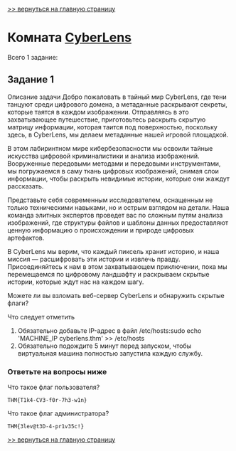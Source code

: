 [>> вернуться на главную страницу](https://github.com/BEPb/tryhackme/blob/master/README.md)

# Комната [CyberLens](https://tryhackme.com/r/room/cyberlensp6) 

Всего 1 заданиe:
## Задание 1
Описание задачи
Добро пожаловать в тайный мир CyberLens, где тени танцуют среди цифрового домена, а метаданные раскрывают секреты, 
которые таятся в каждом изображении. Отправляясь в это захватывающее путешествие, приготовьтесь раскрыть скрытую 
матрицу информации, которая таится под поверхностью, поскольку здесь, в CyberLens, мы делаем метаданные нашей 
игровой площадкой.   

В этом лабиринтном мире кибербезопасности мы освоили тайные искусства цифровой криминалистики и анализа изображений. 
Вооруженные передовыми методами и передовыми инструментами, мы погружаемся в саму ткань цифровых изображений, снимая 
слои информации, чтобы раскрыть невидимые истории, которые они жаждут рассказать.  

Представьте себя современным исследователем, оснащенным не только техническими навыками, но и острым взглядом на 
детали. Наша команда элитных экспертов проведет вас по сложным путям анализа изображений, где структуры файлов и 
шаблоны данных предоставляют ценную информацию о происхождении и природе цифровых артефактов.  

В CyberLens мы верим, что каждый пиксель хранит историю, и наша миссия — расшифровать эти истории и извлечь правду. 
Присоединяйтесь к нам в этом захватывающем приключении, пока мы перемещаемся по цифровому ландшафту и раскрываем 
скрытые истории, которые ждут нас на каждом шагу.

Можете ли вы взломать веб-сервер CyberLens и обнаружить скрытые флаги? 

Что следует отметить
1. Обязательно добавьте IP-адрес в файл /etc/hosts:sudo echo 'MACHINE_IP cyberlens.thm' >> /etc/hosts
2. Обязательно подождите 5 минут перед запуском, чтобы виртуальная машина полностью запустила каждую службу.

### Ответьте на вопросы ниже
Что такое флаг пользователя? 
```commandline
THM{T1k4-CV3-f0r-7h3-w1n}
```
Что такое флаг администратора? 
```commandline
THM{3lev@t3D-4-pr1v35c!}
```

[>> вернуться на главную страницу](https://github.com/BEPb/tryhackme/blob/master/README.md)